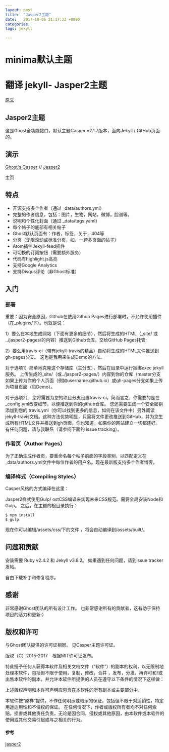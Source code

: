 ```yaml
---
layout: post
title:  "Jasper2主题"
date:   2017-10-06 21:17:32 +0800
categories:  
tags: jekyll

---
```


# minima默认主题
# 翻译 jekyll- Jasper2主题
[原文](https://github.com/myJekyll/jasper2)
## Jasper2主题

这是Ghost全功能接口，默认主题Casper v2.1.7版本，面向Jekyll / GitHub页面的。

## 演示

[Ghost's Casper](https://demo.ghost.io/) // [Jasper2](https://myjekyll.github.io/jasper2/)

主页

## 特点

* 开源支持多个作者（通过 _data/authors.yml）
* 完整的作者信息，包括：图片，生物，网站，微博，脸谱等。
* 说明和个性化封面（通过 _data/tags.yaml）
* 每个帖子的底部有相关帖子
* Ghost默认页面有：作者，标签，关于，404等
* 分页（无限滚动或标准分页，如，一跨多页面的帖子）
* Atom插件Jekyll-feed插件
* 可切换的订阅按钮（需要额外服务）
* 代码有highlight.js高亮
* 支持Google Analytics
* 支持Disqus评论（非Ghost标准）

## 入门

### 部署

重要：因为安全原因，Github在使用Github Pages进行部署时，不允许使用插件（在_plugins/下）。也就是说：

1）要么在本地生成网站（下面有更多的细节），然后将生成的HTML（_site/ 或 ../jasper2-pages/的内容）推送到Github仓库，交给GitHub Pages托管;

2）要么用travis-ci（带有jekyll-travis的精品）自动将生成的HTML文件推送到gh-pages分支。 这也是我用来生成Demo的方法。

对于选项1）简单地克隆这个存储库（主分支），然后在目录中运行捆绑exec jekyll服务。 上传生成的_site/（或../jasper2-pages/）内容到你的仓库（master分支如果上传为你的个人页面（例如username.github.io）或gh-pages分支如果上传为项目页面（见Demo）。

对于选项2），您将需要为您的项目分支设置travis-ci。简而言之，你需要的是在_config.yml改变细节，以便推送到你的github仓库。 您还需要生成一个安全密钥添加到您的.travis.yml（你可以找到更多的信息，如何在该文件中）另外阅读jekyll-travis文档。这种方法优势明显，只需将文件更改推送到GitHub，并为您生成所有HTML文件并推送到gh页面。你也知道，如果你的网站建立一切都还好。有任何问题，请与我联系（请参阅下面的 issue tracking）。

### 作者页（Author Pages）

为了正确生成作者页，要重命名每个帖子前面的字段类别，以匹配定义在_data/authors.yml文件中每位作者的用户名。现在最新版支持多个作者博客。

### 编译样式（Compiling Styles）

Casper风格的方式编译在这里：

Jasper2样式使用Gulp/ ostCSS编译来实现未来CSS规范。需要全局安装Node和Gulp。 之后，在主题的根目录执行：

	$ npm install
	$ gulp

现在你可以编辑/assets/css/下的文件 ，将会自动编译到/assets/built/。

## 问题和贡献

安装需要 Ruby v2.4.2 和 Jekyll v3.6.2。 如果遇到任何问题，请到issue tracker发帖。

自由下载补丁和修复程序。

## 感谢

非常感谢Ghost团队的所有设计工作。 也非常感谢所有的贡献者，这有助于保持项目的活力和更新:）

## 版权和许可

与Ghost团队提供的许可证相同。 见Casper主题许可证。

版权（C）2015-2017  - 根据MIT许可证发布。

特此授予任何人获得本软件及相关文档文件（“软件”）的副本的权利，以无限制地处理本软件，包括但不限于使用，复制，修改，合并 ，发布，分发，再许可和/或出售本软件的副本，并允许本软件所提供的人员在遵守以下条件的情况下这样做：

上述版权声明和本许可声明应包含在本软件的所有副本或主要部分中。

本软件按“原样”提供，不作任何明示或暗示的保证，包括但不限于对适销性，特定用途适用性和不侵权的保证。 在任何情况下，作者或版权所有者均不对任何索赔，损害或其他责任负责，无论是因合同，侵权或其他原因，由本软件或本软件的使用或其他交易引起或与之相关的行为。 

#### 参考 ####

[jasper2](https://github.com/myJekyll/jasper2)
